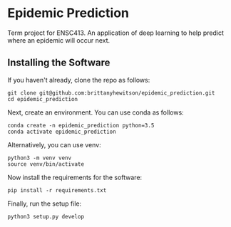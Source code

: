 # Epidemic Prediction 
Term project for ENSC413. An application of deep learning to help predict where an epidemic will occur next. 

## Installing the Software
If you haven't already, clone the repo as follows:
```
git clone git@github.com:brittanyhewitson/epidemic_prediction.git
cd epidemic_prediction
```

Next, create an environment. You can use conda as follows:
```
conda create -n epidemic_prediction python=3.5
conda activate epidemic_prediction
```

Alternatively, you can use venv:
```
python3 -m venv venv
source venv/bin/activate
```

Now install the requirements for the software:
```
pip install -r requirements.txt
```

Finally, run the setup file:
```
python3 setup.py develop
```